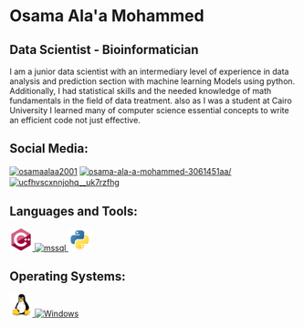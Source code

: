 # Osama Ala'a Mohammed 
## Data Scientist - Bioinformatician

I am a junior data scientist with an intermediary level of experience in data analysis and prediction section with machine learning Models using python. Additionally, I had statistical skills and the needed knowledge of math fundamentals in the field of data treatment. also as I was a student at Cairo University I learned many of computer science essential concepts to write an efficient code not just effective.






<h2 align="left">Social Media:</h2>
<p align="left">
  
  
  

<p align="left">
  
  <a href="https://www.kaggle.com/osamaalaa2001" target="blank"><img align="center" src="https://www.kaggle.com/static/images/site-logo.svg" alt="osamaalaa2001" height="60" width="70" /></a>
  <a href="https://linkedin.com/in/osama-ala-a-mohammed-3061451aa/" target="blank"><img align="center" src="https://raw.githubusercontent.com/rahuldkjain/github-profile-readme-generator/master/src/images/icons/Social/linked-in-alt.svg" alt="osama-ala-a-mohammed-3061451aa/" height="30" width="40" /></a>
 <a href="https://www.youtube.com/c/ucfhvscxnnjohq__uk7rzfhg" target="blank"><img align="center" src="https://raw.githubusercontent.com/rahuldkjain/github-profile-readme-generator/master/src/images/icons/Social/youtube.svg" alt="ucfhvscxnnjohq__uk7rzfhg" height="30" width="40" /></a>
</p>




<h2 align="left">Languages and Tools:</h2>
<p align="left"> <a href="https://www.w3schools.com/cpp/" target="_blank" rel="noreferrer"> <img src="https://raw.githubusercontent.com/devicons/devicon/master/icons/cplusplus/cplusplus-original.svg" alt="cplusplus" width="40" height="40"/> </a> <a href="https://www.microsoft.com/en-us/sql-server" target="_blank" rel="noreferrer"> <img src="https://www.svgrepo.com/show/303229/microsoft-sql-server-logo.svg" alt="mssql" width="40" height="40"/> </a> <a href="https://www.python.org" target="_blank" rel="noreferrer"> <img src="https://raw.githubusercontent.com/devicons/devicon/master/icons/python/python-original.svg" alt="python" width="40" height="40"/> </a> </p>

<h2 align="left">Operating Systems:</h2>
<a href="https://www.linux.org/" target="_blank" rel="noreferrer"> <img src="https://raw.githubusercontent.com/devicons/devicon/master/icons/linux/linux-original.svg" alt="linux" width="40" height="40"/> </a>
<a href="https://www.microsoft.com/en-us/windows/" target="_blank" rel="noreferrer"> <img src="https://cdn-icons-png.flaticon.com/512/270/270831.png" alt="Windows" width="40" height="40"/> </a> </p>






